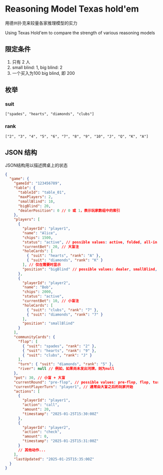 # Reasoning Model Texas hold'em

用德州扑克来较量各家推理模型的实力

Using Texas Hold'em to compare the strength of various reasoning models

## 限定条件

1. 只有 2 人
2. small blind: 1, big blind: 2
3. 一个买入为100 big blind, 即 200

## 枚举

### suit

    ["spades", "hearts", "diamonds", "clubs"]

### rank

    ["2", "3", "4", "5", "6", "7", "8", "9", "10", "J", "Q", "K", "A"]

## JSON 结构

JSON结构用以描述牌桌上的状态

```json
{
  "game": {
    "gameId": "123456789",
    "table": {
      "tableId": "table_01",
      "maxPlayers": 2,
      "smallBlind": 10,
      "bigBlind": 20,
      "dealerPosition": 0 // 0 或 1，表示玩家数组中的索引
    },
    "players": [
      {
        "playerId": "player1",
        "name": "Alice",
        "chips": 1500,
        "status": "active", // possible values: active, folded, all-in
        "currentBet": 20, // 大盲注
        "holeCards": [
          { "suit": "hearts", "rank": "A" },
          { "suit": "diamonds", "rank": "K" }
        ], // 仅在需要时显示
        "position": "bigBlind" // possible values: dealer, smallBlind, bigBlind
      },
      {
        "playerId": "player2",
        "name": "Bob",
        "chips": 2000,
        "status": "active",
        "currentBet": 10, // 小盲注
        "holeCards": [
          { "suit": "clubs", "rank": "7" },
          { "suit": "diamonds", "rank": "7" }
        ],
        "position": "smallBlind"
      }
    ],
    "communityCards": {
      "flop": [
        { "suit": "spades", "rank": "2" },
        { "suit": "hearts", "rank": "9" },
        { "suit": "clubs", "rank": "J" }
      ],
      "turn": { "suit": "diamonds", "rank": "5" },
      "river": null // 例如，如果尚未发出河牌，则为null
    },
    "pot": 30, // 小盲 + 大盲
    "currentRound": "pre-flop", // possible values: pre-flop, flop, turn, river, showdown
    "currentPlayerTurn": "player1", // 通常由大盲之后的玩家开始
    "actions": [
      {
        "playerId": "player1",
        "action": "call",
        "amount": 20,
        "timestamp": "2025-01-25T15:30:00Z"
      },
      {
        "playerId": "player2",
        "action": "check",
        "amount": 0,
        "timestamp": "2025-01-25T15:31:00Z"
      }
      // 其他动作...
    ],
    "lastUpdated": "2025-01-25T15:35:00Z"
  }
}
```


